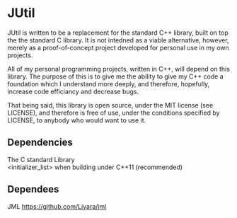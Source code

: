 # JUtil
JUtil is written to be a replacement for the standard C++ library, built on top the the standard C library. It is not intedned as a viable alternative, however, merely as a proof-of-concept project developed for personal use in my own projects. 

All of my personal programming projects, written in C++, will depend on this library. The purpose of this is to give me the ability to give my C++ code a foundation which I understand more deeply, and therefore, hopefully, increase code efficiancy and decrease bugs. 

That being said, this library is open source, under the MIT license (see LICENSE), and therefore is free of use, under the conditions specified by LICENSE, to anybody who would want to use it.

## Dependencies
The C standard Library  
<initializer_list> when building under C++11 (recommended)  

## Dependees
JML https://github.com/Liyara/jml
